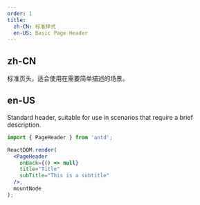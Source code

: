 ```yaml
---
order: 1
title:
  zh-CN: 标准样式
  en-US: Basic Page Header
---
```


## zh-CN

标准页头，适合使用在需要简单描述的场景。

## en-US

Standard header, suitable for use in scenarios that require a brief description.

```jsx
import { PageHeader } from 'antd';

ReactDOM.render(
  <PageHeader
    onBack={() => null}
    title="Title"
    subTitle="This is a subtitle"
  />,
  mountNode
);

```

<style>
.code-box-demo .ant-page-header {
  border: 1px solid rgb(235, 237, 240);
}
<style>

